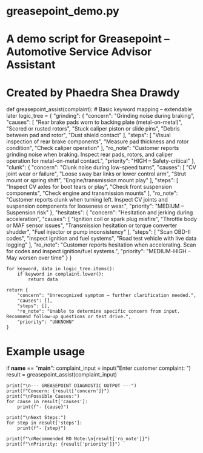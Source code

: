 # greasepoint_demo.py
# A demo script for Greasepoint – Automotive Service Advisor Assistant
# Created by Phaedra Shea Drawdy

def greasepoint_assist(complaint):
    # Basic keyword mapping – extendable later
    logic_tree = {
        "grinding": {
            "concern": "Grinding noise during braking",
            "causes": [
                "Rear brake pads worn to backing plate (metal-on-metal)",
                "Scored or rusted rotors",
                "Stuck caliper piston or slide pins",
                "Debris between pad and rotor",
                "Dust shield contact"
            ],
            "steps": [
                "Visual inspection of rear brake components",
                "Measure pad thickness and rotor condition",
                "Check caliper operation"
            ],
            "ro_note": "Customer reports grinding noise when braking. Inspect rear pads, rotors, and caliper operation for metal-on-metal contact.",
            "priority": "HIGH – Safety-critical"
        },
        "clunk": {
            "concern": "Clunk noise during low-speed turns",
            "causes": [
                "CV joint wear or failure",
                "Loose sway bar links or lower control arm",
                "Strut mount or spring shift",
                "Engine/transmission mount play"
            ],
            "steps": [
                "Inspect CV axles for boot tears or play",
                "Check front suspension components",
                "Check engine and transmission mounts"
            ],
            "ro_note": "Customer reports clunk when turning left. Inspect CV joints and suspension components for looseness or wear.",
            "priority": "MEDIUM – Suspension risk"
        },
        "hesitates": {
            "concern": "Hesitation and jerking during acceleration",
            "causes": [
                "Ignition coil or spark plug misfire",
                "Throttle body or MAF sensor issues",
                "Transmission hesitation or torque converter shudder",
                "Fuel injector or pump inconsistency"
            ],
            "steps": [
                "Scan OBD-II codes",
                "Inspect ignition and fuel systems",
                "Road test vehicle with live data logging"
            ],
            "ro_note": "Customer reports hesitation when accelerating. Scan for codes and inspect ignition/fuel systems.",
            "priority": "MEDIUM-HIGH – May worsen over time"
        }
    }

    for keyword, data in logic_tree.items():
        if keyword in complaint.lower():
            return data
    
    return {
        "concern": "Unrecognized symptom – further clarification needed.",
        "causes": [],
        "steps": [],
        "ro_note": "Unable to determine specific concern from input. Recommend follow-up questions or test drive.",
        "priority": "UNKNOWN"
    }

# Example usage
if __name__ == "__main__":
    complaint_input = input("Enter customer complaint: ")
    result = greasepoint_assist(complaint_input)

    print("\n--- GREASEPOINT DIAGNOSTIC OUTPUT ---")
    print(f"Concern: {result['concern']}")
    print("\nPossible Causes:")
    for cause in result['causes']:
        print(f"- {cause}")
    
    print("\nNext Steps:")
    for step in result['steps']:
        print(f"- {step}")
    
    print(f"\nRecommended RO Note:\n{result['ro_note']}")
    print(f"\nPriority: {result['priority']}")
